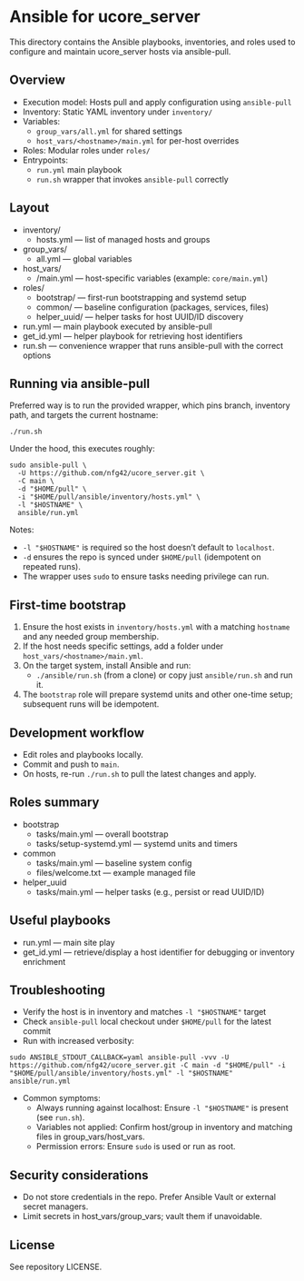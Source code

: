 # Ansible for ucore_server

This directory contains the Ansible playbooks, inventories, and roles used to configure and maintain ucore_server hosts via ansible-pull.

## Overview

- Execution model: Hosts pull and apply configuration using `ansible-pull`
- Inventory: Static YAML inventory under `inventory/`
- Variables:
  - `group_vars/all.yml` for shared settings
  - `host_vars/<hostname>/main.yml` for per-host overrides
- Roles: Modular roles under `roles/`
- Entrypoints:
  - `run.yml` main playbook
  - `run.sh` wrapper that invokes `ansible-pull` correctly

## Layout

- inventory/
  - hosts.yml — list of managed hosts and groups
- group_vars/
  - all.yml — global variables
- host_vars/
  - <hostname>/main.yml — host-specific variables (example: `core/main.yml`)
- roles/
  - bootstrap/ — first-run bootstrapping and systemd setup
  - common/ — baseline configuration (packages, services, files)
  - helper_uuid/ — helper tasks for host UUID/ID discovery
- run.yml — main playbook executed by ansible-pull
- get_id.yml — helper playbook for retrieving host identifiers
- run.sh — convenience wrapper that runs ansible-pull with the correct options

## Running via ansible-pull

Preferred way is to run the provided wrapper, which pins branch, inventory path, and targets the current hostname:

```
./run.sh
```

Under the hood, this executes roughly:

```
sudo ansible-pull \
  -U https://github.com/nfg42/ucore_server.git \
  -C main \
  -d "$HOME/pull" \
  -i "$HOME/pull/ansible/inventory/hosts.yml" \
  -l "$HOSTNAME" \
  ansible/run.yml
```

Notes:
- `-l "$HOSTNAME"` is required so the host doesn’t default to `localhost`.
- `-d` ensures the repo is synced under `$HOME/pull` (idempotent on repeated runs).
- The wrapper uses `sudo` to ensure tasks needing privilege can run.

## First-time bootstrap

1. Ensure the host exists in `inventory/hosts.yml` with a matching `hostname` and any needed group membership.
2. If the host needs specific settings, add a folder under `host_vars/<hostname>/main.yml`.
3. On the target system, install Ansible and run:
   - `./ansible/run.sh` (from a clone) or copy just `ansible/run.sh` and run it.
4. The `bootstrap` role will prepare systemd units and other one-time setup; subsequent runs will be idempotent.

## Development workflow

- Edit roles and playbooks locally.
- Commit and push to `main`.
- On hosts, re-run `./run.sh` to pull the latest changes and apply.

## Roles summary

- bootstrap
  - tasks/main.yml — overall bootstrap
  - tasks/setup-systemd.yml — systemd units and timers
- common
  - tasks/main.yml — baseline system config
  - files/welcome.txt — example managed file
- helper_uuid
  - tasks/main.yml — helper tasks (e.g., persist or read UUID/ID)

## Useful playbooks

- run.yml — main site play
- get_id.yml — retrieve/display a host identifier for debugging or inventory enrichment

## Troubleshooting

- Verify the host is in inventory and matches `-l "$HOSTNAME"` target
- Check `ansible-pull` local checkout under `$HOME/pull` for the latest commit
- Run with increased verbosity:

```
sudo ANSIBLE_STDOUT_CALLBACK=yaml ansible-pull -vvv -U https://github.com/nfg42/ucore_server.git -C main -d "$HOME/pull" -i "$HOME/pull/ansible/inventory/hosts.yml" -l "$HOSTNAME" ansible/run.yml
```

- Common symptoms:
  - Always running against localhost: Ensure `-l "$HOSTNAME"` is present (see `run.sh`).
  - Variables not applied: Confirm host/group in inventory and matching files in group_vars/host_vars.
  - Permission errors: Ensure `sudo` is used or run as root.

## Security considerations

- Do not store credentials in the repo. Prefer Ansible Vault or external secret managers.
- Limit secrets in host_vars/group_vars; vault them if unavoidable.

## License

See repository LICENSE.
